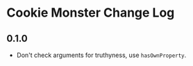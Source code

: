 # Cookie Monster Change Log

## 0.1.0

* Don't check arguments for truthyness, use `hasOwnProperty`.

